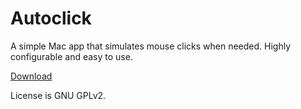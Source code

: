 # Autoclick

A simple Mac app that simulates mouse clicks when needed. Highly configurable and easy to use.

[Download](http://mahdi.jp/apps/autoclick)

License is GNU GPLv2.